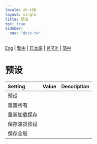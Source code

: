 ```yaml
---
locale: zh-rCN
layout: single
title: 预设
toc: true
sidebar:
  nav: "docs-tw"
---
```

[Eng](/dancexr/menu/2025.4/prop/actor_presets) | [繁中](/tw/dancexr/menu/2025.4/prop/actor_presets) | [日本語](/jp/dancexr/menu/2025.4/prop/actor_presets) | [한국어](/kr/dancexr/menu/2025.4/prop/actor_presets) | [简中](/zh/dancexr/menu/2025.4/prop/actor_presets)

# 预设



| Setting | Value | Description |
| :--- | --- | :--- |
| 预设 || 
| 重置所有 || 
| 重新加载保存 || 
| 保存演员预设 || 
| 保存全局 || 
